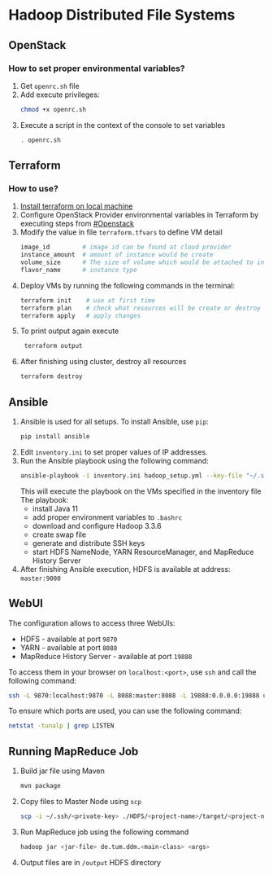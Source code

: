 # Hadoop Distributed File Systems

## OpenStack
### How to set proper environmental variables?
1. Get `openrc.sh` file
2. Add execute privileges:
    ```bash
    chmod +x openrc.sh
    ```
3. Execute a script in the context of the console to set variables
    ```bash
    . openrc.sh
    ```

## Terraform
### How to use?
1. [Install terraform on local machine](https://developer.hashicorp.com/terraform/install)
2. Configure OpenStack Provider environmental variables in Terraform by executing steps from [#Openstack](#openstack)
3. Modify the value in file `terraform.tfvars` to define VM detail
    ```bash
    image_id         # image id can be found at cloud provider
    instance_amount  # amount of instance would be create
    volume_size      # The size of volume which would be attached to instance (in Gigabytes)
    flavor_name      # instance type
    ```
4. Deploy VMs by running the following commands in the terminal:
    ```bash
    terraform init    # use at first time
    terraform plan    # check what resources will be create or destroy
    terraform apply   # apply changes
    ```
5. To print output again execute
   ```bash
    terraform output
   ```
6. After finishing using cluster, destroy all resources
    ```bash
    terraform destroy
    ```

## Ansible
1. Ansible is used for all setups. To install Ansible, use `pip`:
   ```bash
   pip install ansible
   ``` 
2. Edit `inventory.ini` to set proper values of IP addresses.
3. Run the Ansible playbook using the following command:
   ```bash
   ansible-playbook -i inventory.ini hadoop_setup.yml --key-file "~/.ssh/<private-key>"
   ```
   This will execute the playbook on the VMs specified in the inventory file
   The playbook:
   - install Java 11
   - add proper environment variables to `.bashrc`
   - download and configure Hadoop 3.3.6
   - create swap file
   - generate and distribute SSH keys
   - start HDFS NameNode, YARN ResourceManager, and MapReduce History Server
4. After finishing Ansible execution, HDFS is available at address: `master:9000`

## WebUI
The configuration allows to access three WebUIs:
- HDFS - available at port `9870`
- YARN - available at port `8088`
- MapReduce History Server - available at port `19888`

To access them in your browser on `localhost:<port>`, use `ssh` and call the following command:
```bash
ssh -L 9870:localhost:9870 -L 8088:master:8088 -L 19888:0.0.0.0:19888 ubuntu@<master-public-ip> -i ~/.ssh/<private-key>
```

To ensure which ports are used, you can use the following command:
```bash
netstat -tunalp | grep LISTEN
```

## Running MapReduce Job
1. Build jar file using Maven
   ```bash
   mvn package
   ```
2. Copy files to Master Node using `scp`
   ```bash
   scp -i ~/.ssh/<private-key> ./HDFS/<project-name>/target/<project-name>-1.0.jar ubuntu@<master-public-ip>:~
   ```
3. Run MapReduce job using the following command
   ```bash
   hadoop jar <jar-file> de.tum.ddm.<main-class> <args>
   ```
4. Output files are in `/output` HDFS directory
